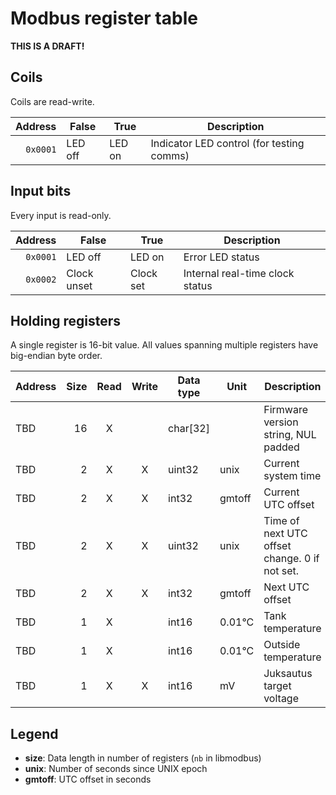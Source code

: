 # Modbus register table

**THIS IS A DRAFT!**

## Coils

Coils are read-write.

|  Address | False   | True   | Description                               |
|---------:|---------|--------|-------------------------------------------|
| `0x0001` | LED off | LED on | Indicator LED control (for testing comms) |

## Input bits

Every input is read-only.

|  Address | False       | True      | Description                     |
|---------:|-------------|-----------|---------------------------------|
| `0x0001` | LED off     | LED on    | Error LED status                |
| `0x0002` | Clock unset | Clock set | Internal real-time clock status |

## Holding registers

A single register is 16-bit value. All values spanning multiple
registers have big-endian byte order.

| Address | Size | Read | Write | Data type | Unit   | Description                                   |
|---------|-----:|:----:|:-----:|-----------|--------|-----------------------------------------------|
| TBD     |   16 | X    |       | char[32]  |        | Firmware version string, NUL padded           |
| TBD     |    2 | X    | X     | uint32    | unix   | Current system time                           |
| TBD     |    2 | X    | X     | int32     | gmtoff | Current UTC offset                            |
| TBD     |    2 | X    | X     | uint32    | unix   | Time of next UTC offset change. 0 if not set. |
| TBD     |    2 | X    | X     | int32     | gmtoff | Next UTC offset                               |
| TBD     |    1 | X    |       | int16     | 0.01°C | Tank temperature                              |
| TBD     |    1 | X    |       | int16     | 0.01°C | Outside temperature                           |
| TBD     |    1 | X    | X     | int16     | mV     | Juksautus target voltage                      |

## Legend

* **size**: Data length in number of registers (`nb` in libmodbus)
* **unix**: Number of seconds since UNIX epoch
* **gmtoff**: UTC offset in seconds
